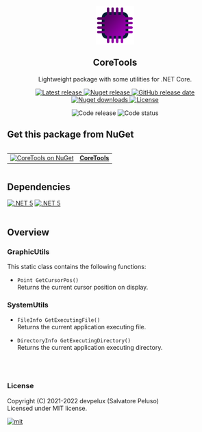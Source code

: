 <!-- icon -->

<p align="center">
  <a href="https://github.com/devpelux/coretools" title="CoreTools">
    <img width="90px" align="center" alt="CoreTools" src="https://raw.githubusercontent.com/devpelux/coretools/1.0.0/Assets/Icon.png"></img>
  </a>
</p>
<h2 align="center">CoreTools</h2>
<p align="center">Lightweight package with some utilities for .NET Core.</p>

<!-- badges -->

<p align="center">
  <a href="https://github.com/devpelux/coretools/releases/latest" title="Latest release on GitHub">
    <img alt="Latest release" src="https://img.shields.io/github/v/release/devpelux/coretools?sort=semver"></img>
  </a>
  <a href="https://www.nuget.org/packages/CoreTools" title="CoreTools on NuGet">
    <img alt="Nuget release" src="https://img.shields.io/nuget/v/coretools"></img>
  </a>
  <a href="https://github.com/devpelux/coretools/releases/latest" title="Latest release on GitHub">
    <img alt="GitHub release date" src="https://img.shields.io/github/release-date/devpelux/coretools"></img>
  </a>
  <a href="https://www.nuget.org/packages/CoreTools" title="CoreTools on NuGet">
    <img alt="Nuget downloads" src="https://img.shields.io/nuget/dt/coretools"></img>
  </a>
  <a href="https://github.com/devpelux/coretools/blob/1.0.0/LICENSE" title="Licensed under MIT license">
    <img alt="License" src="https://img.shields.io/github/license/devpelux/coretools"></img>
  </a>
</p>
<p align="center">
  <img alt="Code release" src="https://img.shields.io/badge/code:release-v1.0.0-blue"></img>
  <img alt="Code status" src="https://img.shields.io/badge/code:status-stable-blue"></img>
</p>

<!-- description -->

## Get this package from NuGet

<table align="left">
  <tr>
    <td align="center">
      <a href="https://www.nuget.org/packages/CoreTools" title="CoreTools on NuGet">
        <img height="48px" alt="CoreTools on NuGet" src="https://upload.wikimedia.org/wikipedia/commons/2/25/NuGet_project_logo.svg"></img>
      </a>
    </td>
    <td align="center">
      <a href="https://www.nuget.org/packages/CoreTools" title="CoreTools on NuGet">
        <b>CoreTools</b>
      </a>
    </td>
  </tr>
</table>
<br><br><br>

## Dependencies

[<img alt=".NET 5" src="https://img.shields.io/badge/.NET-v5.0-blue"/>][net5]
[<img alt=".NET 5" src="https://img.shields.io/badge/.NET-v6.0-blue"/>][net6]
<br><br>

## Overview

### GraphicUtils

This static class contains the following functions:

- `Point GetCursorPos()`  
  Returns the current cursor position on display.

### SystemUtils

- `FileInfo GetExecutingFile()`  
  Returns the current application executing file.

- `DirectoryInfo GetExecutingDirectory()`  
  Returns the current application executing directory.

<!-- license -->

<br><br>
### License
Copyright (C) 2021-2022 devpelux (Salvatore Peluso)  
Licensed under MIT license.

[![mit](https://upload.wikimedia.org/wikipedia/commons/thumb/0/0c/MIT_logo.svg/64px-MIT_logo.svg.png)][license]

<!-- links -->

[license]: https://github.com/devpelux/coretools/blob/1.0.0/LICENSE "Licensed under MIT license"
[net5]: https://docs.microsoft.com/dotnet ".NET 5"
[net6]: https://docs.microsoft.com/dotnet ".NET 6"
